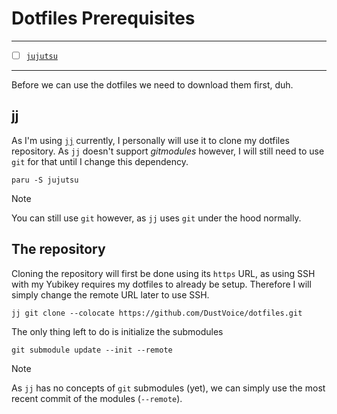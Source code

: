 # Dotfiles Prerequisites

---
- [ ] [`jujutsu`](https://archlinux.org/packages/extra/x86_64/jujutsu/)
---

Before we can use the dotfiles we need to download them first, duh.

## jj

As I'm using [`jj`](https://github.com/martinvonz/jj) currently,
I personally will use it to clone my dotfiles repository.
As `jj` doesn't support _gitmodules_ however,
I will still need to use `git` for that until I change this dependency.

```bash,nolang,icon=.fa.fa-terminal
paru -S jujutsu
```

> [!NOTE]
> You can still use `git` however, as `jj` uses `git` under the hood normally.

## The repository

Cloning the repository will first be done using its `https` URL,
as using SSH with my Yubikey requires my dotfiles to already be setup.
Therefore I will simply change the remote URL later to use SSH.

```bash,nolang,icon=.fa.fa-terminal
jj git clone --colocate https://github.com/DustVoice/dotfiles.git
```

The only thing left to do is initialize the submodules

```bash,nolang,icon=.fa.fa-terminal
git submodule update --init --remote
```

> [!NOTE]
> As `jj` has no concepts of `git` submodules (yet),
> we can simply use the most recent commit of the modules (`--remote`).

